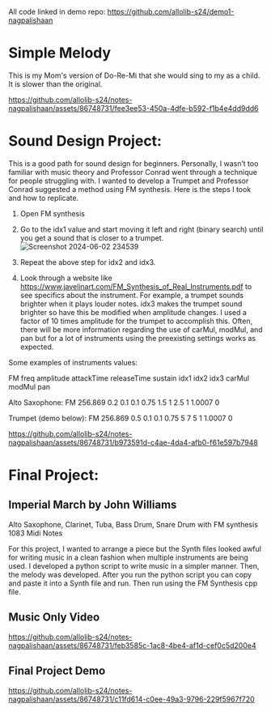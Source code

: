 All code linked in demo repo: https://github.com/allolib-s24/demo1-nagpalishaan

# Simple Melody
This is my Mom's version of Do-Re-Mi that she would sing to my as a child. It is slower than the original.


https://github.com/allolib-s24/notes-nagpalishaan/assets/86748731/fee3ee53-450a-4dfe-b592-f1b4e4dd9dd6


# Sound Design Project: 
This is a good path for sound design for beginners.
Personally, I wasn’t too familiar with music theory and Professor Conrad went through a technique for people struggling with. I wanted to develop a Trumpet and Professor Conrad suggested a method using FM synthesis. Here is the steps I took and how to replicate.
1. Open FM synthesis
2. Go to the idx1 value and start moving it left and right (binary search) until you get a sound that is closer to a trumpet.
![Screenshot 2024-06-02 234539](https://github.com/allolib-s24/notes-nagpalishaan/assets/86748731/c9a09356-1073-4bb0-a652-baeea5681883)

3. Repeat the above step for idx2 and idx3.
4. Look through a website like https://www.javelinart.com/FM_Synthesis_of_Real_Instruments.pdf to see specifics about the instrument. For example, a trumpet sounds brighter when it plays louder notes. idx3 makes the trumpet sound brighter so have this be modified when amplitude changes. I used a factor of 10 times amplitude for the trumpet to accomplish this. Often, there will be more information regarding the use of carMul, modMul, and pan but for a lot of instruments using the preexisting settings works as expected.

Some examples of instruments values:

FM freq amplitude attackTime releaseTime sustain idx1 idx2 idx3 carMul modMul pan

Alto Saxophone: FM 256.869 0.2 0.1 0.1 0.75 1.5 1 2.5 1 1.0007 0

Trumpet (demo below): FM 256.869 0.5 0.1 0.1 0.75 5 7 5 1 1.0007 0 


https://github.com/allolib-s24/notes-nagpalishaan/assets/86748731/b973591d-c4ae-4da4-afb0-f61e597b7948


# Final Project:
## Imperial March by John Williams
Alto Saxophone, Clarinet, Tuba, Bass Drum, Snare Drum with FM synthesis
1083 Midi Notes

For this project, I wanted to arrange a piece but the Synth files looked awful for writing music in a clean fashion when multiple instruments are being used. I developed a python script to write music in a simpler manner. Then, the melody was developed. After you run the python script you can copy and paste it into a Synth file and run. Then run using the FM Synthesis cpp file.

## Music Only Video

https://github.com/allolib-s24/notes-nagpalishaan/assets/86748731/feb3585c-1ac8-4be4-af1d-cef0c5d200e4

## Final Project Demo

https://github.com/allolib-s24/notes-nagpalishaan/assets/86748731/c11fd614-c0ee-49a3-9796-229f5967f720

